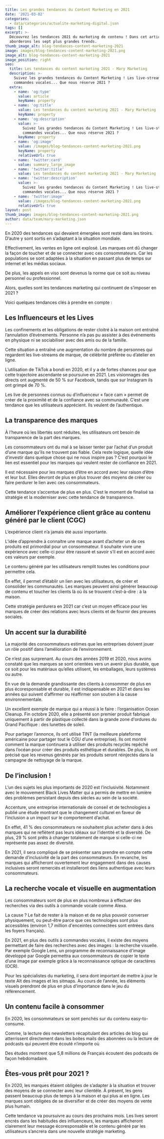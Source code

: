 ```yaml
---
title: Les grandes tendances du Content Marketing en 2021
date: '2021-03-02'
categories:
  - data/categories/actualite-marketing-digital.json
tags: []
excerpt: >-
  Découvrez les tendances 2021 du marketing de contenu ! Dans cet article nous
  aborderons les sept plus grandes trends.
thumb_image_alt: blog-tendances-content-marketing-2021
image: images/blog-tendances-content-marketing-2021.png
image_alt: blog-tendances-content-marketing-2021
image_position: right
seo:
  title: Les tendances du content marketing 2021 - Mary Marketing
  description: >-
    Suivez les grandes tendances du Content Marketing ! Les live-stream, les
    commandes vocales... Que nous réserve 2021 ? 
  extra:
    - name: 'og:type'
      value: article
      keyName: property
    - name: 'og:title'
      value: Les tendances du content marketing 2021 - Mary Marketing
      keyName: property
    - name: 'og:description'
      value: >-
        Suivez les grandes tendances du Content Marketing ! Les live-stream, les
        commandes vocales... Que nous réserve 2021 ? 
      keyName: property
    - name: 'og:image'
      value: /images/blog-tendances-content-marketing-2021.png
      keyName: property
      relativeUrl: true
    - name: 'twitter:card'
      value: summary_large_image
    - name: 'twitter:title'
      value: Les tendances du content marketing 2021 - Mary Marketing
    - name: 'twitter:description'
      value: >-
        Suivez les grandes tendances du Content Marketing ! Les live-stream, les
        commandes vocales... Que nous réserve 2021 ? 
    - name: 'twitter:image'
      value: /images/blog-tendances-content-marketing-2021.png
      relativeUrl: true
layout: post
thumb_image: images/blog-tendances-content-marketing-2021.png
author: data/team/mary-marketing.json
---
```

En 2020 des tendances qui devaient émergées sont resté dans les tiroirs. D’autre y sont sortis en s’adaptant à la situation mondiale.

Effectivement, les ventes en ligne ont explosé. Les marques ont dû changer la façon de toucher et de se connecter avec ces consommateurs. Car les populations se sont adaptées à la situation en passant plus de temps sur internet et les médias sociaux.

De plus, les appels en viso sont devenus la norme que ce soit au niveau personnel ou professionnel.

Alors, quelles sont les tendances marketing qui continuent de s’imposer en 2021 ?

Voici quelques tendances clés à prendre en compte :

## &#xD;&#xA;Les Influenceurs et les Lives&#xD;

Les confinements et les obligations de rester cloitré à la maison ont entraîné l’annulation d’événements. Personne n’a pas pu assister à des événements en physique ni se sociabiliser avec des amis ou de la famille.

Cette situation a entraîné une augmentation du nombre de personnes qui regardent les live-streams de marque, de célébrité préférée ou d’atelier en ligne.

L’utilisation de TikTok a bondi en 2020, et il y a de fortes chances pour que cette trajectoire ascendante se poursuive en 2021. Les visionnages des directs ont augmenté de 50 % sur Facebook, tandis que sur Instagram ils ont grimpé de 70 %.

Les live de personnes connus ou d’influenceur « face cam » permet de créer de la proximité et de la confiance avec sa communauté. C’est une tendance que les utilisateurs apprécient. Ils veulent de l’authentique.

## La transparence des marques

À l’heure où les libertés sont réduites, les utilisateurs ont besoin de transparence de la part des marques.

Les consommateurs ont du mal à se laisser tenter par l’achat d’un produit d’une marque qu’ils ne trouvent pas fiable. Cela reste logique, quelle idée d’investir dans quelque chose qui ne nous inspire pas ? C’est pourquoi le lien est essentiel pour les marques qui veulent rester de confiance en 2021.

Il est nécessaire pour les marques d’être en accord avec leur raison d’être et leur but. Elles devront de plus en plus trouver des moyens de créer ou faire perdurer le lien avec ces consommateurs.

Cette tendance s’accentue de plus en plus. C’est le moment de finalisé sa stratégie et la moderniser avec cette tendance de transparence.

## Améliorer l’expérience client grâce au contenu généré par le client (CGC)&#xD;

L’expérience client n’a jamais été aussi importante.

L’idée d’apprendre à connaitre une marque avant d’acheter un de ces produits est primordial pour un consommateur. Il souhaite vivre une expérience avec celle-ci pour être rassuré et savoir s’il est en accord avec ces valeurs par exemple.

Le contenu généré par les utilisateurs remplit toutes les conditions pour permettre cela.

En effet, il permet d’établir un lien avec les utilisateurs, de créer et consolider les communautés. Les marques peuvent ainsi générer beaucoup de contenu et toucher les clients là où ils se trouvent c’est-à-dire : à la maison.

Cette stratégie perdurera en 2021 car c’est un moyen efficace pour les marques de créer des relations avec leurs clients et de fournir des preuves sociales.

## &#xD;&#xA;Un accent sur la durabilité


La majorité des consommateurs estimes que les entreprises doivent jouer un rôle positif dans l’amélioration de l’environnement.

Ce n’est pas surprenant. Au cours des années 2019 et 2020, nous avons constaté que les marques se sont orientées vers un avenir plus durable, que ce soit pour les matériaux qu’elles utilisent, les emballages, leurs systèmes ou autre.

En vue de la demande grandissante des clients à consommer de plus en plus écoresponsable et durable, il est indispensable en 2021 et dans les années qui suivent d’affirmer ou réaffirmer son soutien à la cause environnementale.

Un excellent exemple de marque qui a réussi à le faire : l’organisation Ocean Cleanup. Fin octobre 2020, elle a présenté son premier produit fabriqué uniquement à partir de plastique collecté dans la grande zone d'ordures du Grand Pacifique : des lunettes de soleil.

Pour partager l’annonce, ils ont utilisé TINT (la meilleure plateforme américaine pour partager tout le CGU d’une entreprise). Ils ont montré comment la marque continuera à utiliser des produits recyclés repêché dans l’océan pour créer des produits esthétique et durables. De plus, ils ont précisé que les revenus générés par les produits seront réinjectés dans la campagne de nettoyage de la marque.

## &#xD;&#xA;De l’inclusion !


L’un des sujets les plus importants de 2020 est l’inclusivité. Notamment avec le mouvement Black Lives Matter qui a permis de mettre en lumière des problèmes persistant depuis des siècles au sein de la société.

Accenture, une entreprise internationale de conseil et de technologies a publié une étude montrant que le changement culturel en faveur de l’inclusion a un impact sur le comportement d’achat.

En effet, 41 % des consommateurs ne souhaitent plus acheter dans à des marques qui ne reflètent pas leurs idéaux sur l’identité et la diversité. De plus, 29 % sont prêts à changer totalement de marque si celle-ci ne représente pas assez de diversité.

En 2021, il sera compliqué de se présenter sans prendre en compte cette demande d’inclusivité de la part des consommateurs. En revanche, les marques qui afficheront ouvertement leur engagement dans des causes inclusives seront remerciés et installeront des liens authentique avec leurs consommateurs.

## &#xD;&#xA;La recherche vocale et visuelle en augmentation


Les consommateurs sont de plus en plus nombreux à effectuer des recherches via des outils à commande vocale comme Alexa.

La cause ? Le fait de rester à la maison et de ne plus pouvoir converser physiquement, ou peut-être parce que ces technologies sont plus accessibles (environ 1,7 million d'enceintes connectées sont entrées dans les foyers français).

En 2021, en plus des outils à commandes vocales, il existe des moyens permettant de faire des recherches avec des images : la recherche visuelle. Par exemple Google Lens, un programme de reconnaissance d'image développé par Google permettra aux consommateurs de copier le texte d’une image par exemple grâce à la reconnaissance optique de caractères (OCR).

Pour les spécialistes du marketing, il sera dont important de mettre à jour le texte Alt des images et les sitmaps. Au cours de l’année, les éléments visuels prendront de plus en plus d’importance dans le jeu du référencement.

## &#xD;&#xA;Un contenu facile à consommer


En 2020, les consommateurs se sont penchés sur du contenu easy-to-consume.

Comme, la lecture des newsletters récapitulant des articles de blog qui atterrissent directement dans les boites mails des abonnées ou la lecture de podcasts qui peuvent être écouté n’importe où

Des études montrent que 5,8 millions de Français écoutent des podcasts de façon hebdomadaire.

## &#xD;&#xA;Êtes-vous prêt pour 2021 ?


En 2020, les marques étaient obligées de s’adapter à la situation et trouver des moyens de se connecter avec leur clientèle.
À présent, les gens passent beaucoup plus de temps à la maison et qui plus ai en ligne. Les marques sont obligées de se diversifier et de créer des moyens de vente plus humain.

Cette tendance va poursuivre au cours des prochains mois. Les lives seront encrés dans les habitudes des influenceurs, les marques afficheront clairement leur message écoresponsable et le contenu généré par les utilisateurs s’ancrera dans une nouvelle stratégie marketing.
